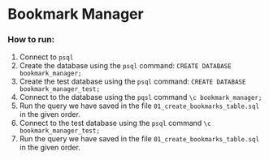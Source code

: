 # Bookmark Manager


### How to run:

1. Connect to `psql`
2. Create the database using the `psql` command: `CREATE DATABASE bookmark_manager;`
3. Create the test database using the `psql` command: `CREATE DATABASE bookmark_manager_test;`
3. Connect to the database using the `pqsl` command `\c bookmark_manager;`
4. Run the query we have saved in the file `01_create_bookmarks_table.sql` in the given order.
5. Connect to the test database using the `psql` command `\c bookmark_manager_test;`
6. Run the query we have saved in the file `01_create_bookmarks_table.sql` in the given order.